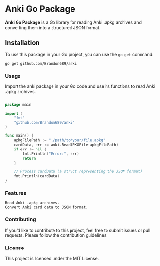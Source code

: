 # Anki Go Package

**Anki Go Package** is a Go library for reading Anki .apkg archives and converting them into a structured JSON format.

## Installation

To use this package in your Go project, you can use the `go get` command:

```bash
go get github.com/Brandon689/anki
```

### Usage

Import the anki package in your Go code and use its functions to read Anki .apkg archives.

```go

package main

import (
	"fmt"
	"github.com/Brandon689/anki"
)

func main() {
	apkgFilePath := "./path/to/your/file.apkg"
	cardData, err := anki.ReadAPKGFile(apkgFilePath)
	if err != nil {
		fmt.Println("Error:", err)
		return
	}

	// Process cardData (a struct representing the JSON format)
	fmt.Println(cardData)
}
```
### Features

    Read Anki .apkg archives.
    Convert Anki card data to JSON format.

### Contributing

If you'd like to contribute to this project, feel free to submit issues or pull requests. Please follow the contribution guidelines.

### License

This project is licensed under the MIT License.